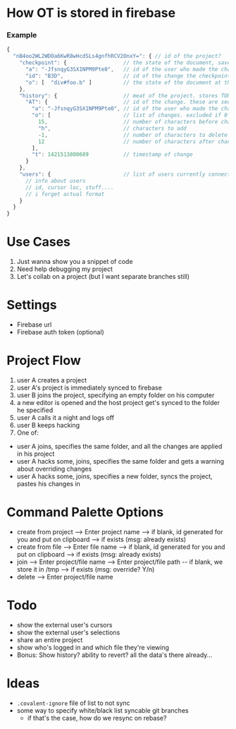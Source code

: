 # How OT is stored in firebase

### Example

```javascript
{
  "nB4oo2WL2WDOa6KwR8wHcdSLs4gnfhRCV2OnxY=": { // id of the project?
    "checkpoint": {                  // the state of the document, saved every couple minutes.
      "a": "-JfsnqyG3SX1NPM9Pte0",   // id of the user who made the change
      "id": "B3D",                   // id of the change the checkpoint is referring to
      "o": [  "div#foo.b" ]          // the state of the document at that change
    },
    "history": {                     // meat of the project. stores TONS changes
      "AT": {                        // id of the change. these are sequential
        "a": "-JfsnqyG3SX1NPM9Pte0", // id of the user who made the change
        "o": [                       // list of changes. excluded if 0 or blank
          15,                        // number of characters before change
          "h",                       // characters to add
          -1,                        // number of characters to delete
          12                         // number of characters after change
        ],
        "t": 1421513880689           // timestamp of change
      }
    },
    "users": {                       // list of users currently connected
      // info about users
      // id, cursor loc, stuff....
      // i forget actual format
    }
  }
}
```

# Use Cases
1. Just wanna show you a snippet of code
2. Need help debugging my project
3. Let's collab on a project (but I want separate branches still)

# Settings
 - Firebase url
 - Firebase auth token (optional)

# Project Flow

1. user A creates a project
2. user A's project is immediately synced to firebase
3. user B joins the project, specifying an empty folder on his computer
4. a new editor is opened and the host project get's synced to the folder he specified
5. user A calls it a night and logs off
6. user B keeps hacking
7. One of:
  - user A joins, specifies the same folder, and all the changes are applied in his project
  - user A hacks some, joins, specifies the same folder and gets a warning about overriding changes
  - user A hacks some, joins, specifies a new folder, syncs the project, pastes his changes in

# Command Palette Options

 - create from project --> Enter project name --> if blank, id generated for you and put on clipboard --> if exists (msg: already exists)
 - create from file --> Enter file name --> if blank, id generated for you and put on clipboard --> if exists (msg: already exists)
 - join --> Enter project/file name --> Enter project/file path -- if blank, we store it in /tmp --> if exists (msg: override? Y/n)
 - delete --> Enter project/file name

# Todo

 - show the external user's cursors
 - show the external user's selections
 - share an entire project
 - show who's logged in and which file they're viewing
 - Bonus: Show history? ability to revert? all the data's there already...

# Ideas

 - `.covalent-ignore` file of list to not sync
 - some way to specify white/black list syncable git branches
   - if that's the case, how do we resync on rebase?
